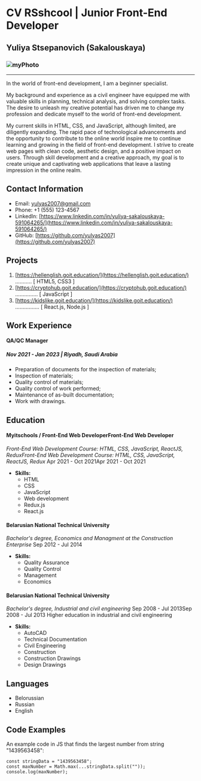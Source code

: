 # CV RSshcool | Junior Front-End Developer

## Yuliya Stsepanovich (Sakalouskaya) 

### ![myPhoto](https://media.licdn.com/dms/image/D4D35AQH66-GJKY3EpA/profile-framedphoto-shrink_100_100/0/1681906581970?e=1702285200&v=beta&t=LlQMK-VSXZAiHyxToe-l-_USwvWUUwzl706-hYd_kNk "photo")
---
In the world of front-end development, I am a beginner specialist. 

My background and experience as a civil engineer have equipped me with valuable skills in planning, technical analysis, and solving complex tasks. The desire to unleash my creative potential has driven me to change my profession and dedicate myself to the world of front-end development.

My current skills in HTML, CSS, and JavaScript, although limited, are diligently expanding. The rapid pace of technological advancements and the opportunity to contribute to the online world inspire me to continue learning and growing in the field of front-end development. I strive to create web pages with clean code, aesthetic design, and a positive impact on users. Through skill development and a creative approach, my goal is to create unique and captivating web applications that leave a lasting impression in the online realm.

## Contact Information

- Email: yulyas2007@gmail.com
- Phone: +1 (555) 123-4567
- LinkedIn: [https://www.linkedin.com/in/yuliya-sakalouskaya-591064265/](https://www.linkedin.com/in/yuliya-sakalouskaya-591064265/)
- GitHub: [https://github.com/yulyas2007](https://github.com/yulyas2007)

## Projects
1. [https://hellenglish.goit.education/](https://hellenglish.goit.education/) ........... [ HTML5, CSS3 ]
2. [https://cryptohub.goit.education/](https://cryptohub.goit.education/) ............... [ JavaScript ]
3. [https://kidslike.goit.education/](https://kidslike.goit.education/) ................ [ React.js, Node.js ]

## Work Experience
#### QA/QC Manager
##### Nov 2021 - Jan 2023 | Riyadh, Saudi Arabia
- Preparation of documents for the inspection of materials; 
- Inspection of materials; 
- Quality control of materials;
- Quality control of work performed;
- Maintenance of as-built documentation;
- Work with drawings.


## Education
#### Myitschools / Front-End Web DeveloperFront-End Web Developer
*Front-End Web Development Course: HTML, CSS, JavaScript, ReactJS, ReduxFront-End Web Development Course: HTML, CSS, JavaScript, ReactJS, Redux*
Apr 2021 - Oct 2021Apr 2021 - Oct 2021
- **Skills:** 
    - HTML
    - CSS 
    - JavaScript 
    - Web development 
    - Redux.js 
    - React.js

#### Belarusian National Technical University
*Bachelor's degree, Economics and Managment at the Construction Enterprise*
Sep 2012 - Jul 2014
- **Skills:** 
    - Quality Assurance
    - Quality Control
    - Management
    - Economics

#### Belarusian National Technical University
*Bachelor's degree, Industrial and civil engineering*
Sep 2008 - Jul 2013Sep 2008 - Jul 2013
Higher education in industrial and civil engineering
- **Skills:** 
    - AutoCAD
    - Technical Documentation
    - Civil Engineering 
    - Construction
    - Construction Drawings
    - Design Drawings

## Languages
- Belorussian
- Russian
- English

## Code Examples
An example code in JS that finds the largest number from string "1439563458":
```
const stringData = "1439563458";
const maxNumber = Math.max(...stringData.split(""));
console.log(maxNumber);
```

